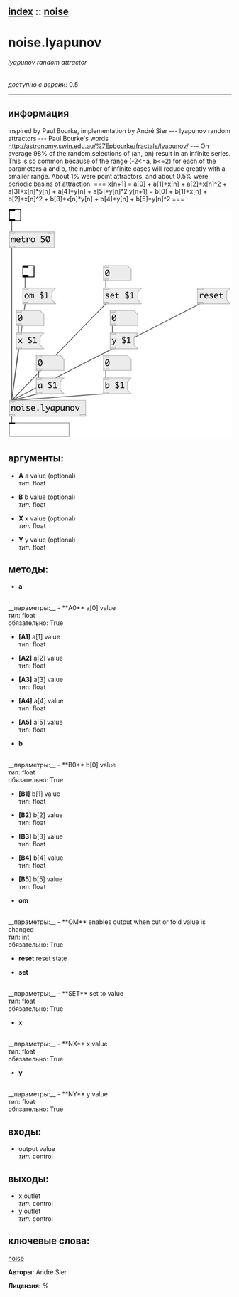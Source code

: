 [index](index.html) :: [noise](category_noise.html)
---

# noise.lyapunov

###### lyapunov random attractor

*доступно с версии:* 0.5

---


## информация
inspired by Paul Bourke, implementation by André Sier --- lyapunov random attractors --- Paul Bourke&#39;s words http://astronomy.swin.edu.au/%7Epbourke/fractals/lyapunov/ --- On average 98% of the random selections of (an, bn) result in an infinite series. This is so common because of the range (-2&lt;=a, b&lt;=2) for each of the parameters a and b, the number of infinite cases will reduce greatly with a smaller range. About 1% were point attractors, and about 0.5% were periodic basins of attraction. === x[n+1] = a[0] + a[1]*x[n] + a[2]*x[n]^2 + a[3]*x[n]*y[n] + a[4]*y[n] + a[5]*y[n]^2 y[n+1] = b[0] + b[1]*x[n] + b[2]*x[n]^2 + b[3]*x[n]*y[n] + b[4]*y[n] + b[5]*y[n]^2 ===


[![example](../examples/img/noise.lyapunov.jpg)](../examples/pd/noise.lyapunov.pd)



## аргументы:

* **A**
a value (optional)<br>
_тип:_ float<br>

* **B**
b value (optional)<br>
_тип:_ float<br>

* **X**
x value (optional)<br>
_тип:_ float<br>

* **Y**
y value (optional)<br>
_тип:_ float<br>



## методы:

* **a**
<br>
  __параметры:__
  - **A0** a[0] value<br>
    тип: float <br>
    обязательно: True <br>

  - **[A1]** a[1] value<br>
    тип: float <br>

  - **[A2]** a[2] value<br>
    тип: float <br>

  - **[A3]** a[3] value<br>
    тип: float <br>

  - **[A4]** a[4] value<br>
    тип: float <br>

  - **[A5]** a[5] value<br>
    тип: float <br>

* **b**
<br>
  __параметры:__
  - **B0** b[0] value<br>
    тип: float <br>
    обязательно: True <br>

  - **[B1]** b[1] value<br>
    тип: float <br>

  - **[B2]** b[2] value<br>
    тип: float <br>

  - **[B3]** b[3] value<br>
    тип: float <br>

  - **[B4]** b[4] value<br>
    тип: float <br>

  - **[B5]** b[5] value<br>
    тип: float <br>

* **om**
<br>
  __параметры:__
  - **OM** enables output when cut or fold value is changed<br>
    тип: int <br>
    обязательно: True <br>

* **reset**
reset state<br>

* **set**
<br>
  __параметры:__
  - **SET** set to value<br>
    тип: float <br>
    обязательно: True <br>

* **x**
<br>
  __параметры:__
  - **NX** x value<br>
    тип: float <br>
    обязательно: True <br>

* **y**
<br>
  __параметры:__
  - **NY** y value<br>
    тип: float <br>
    обязательно: True <br>






## входы:

* output value<br>
_тип:_ control



## выходы:

* x outlet<br>
_тип:_ control
* y outlet<br>
_тип:_ control



## ключевые слова:

[noise](keywords/noise.html)






**Авторы:** André Sier




**Лицензия:** %





